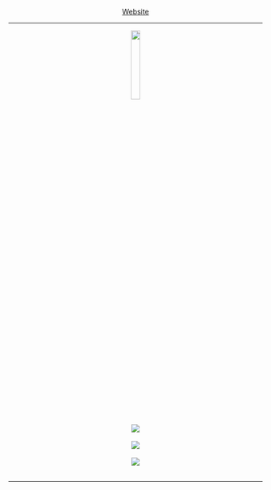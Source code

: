 <p align="center">
<a href="https://r4p3cks.github.io/">Website</a>
</p>
<hr></hr>
<p align="center">
<a href="https://tryhackme.com/"><img width="18.75%" height= "18.75%" src="https://assets.tryhackme.com/img/logo/THMlogo-gray_scale.png"/></a>
<br></br>
<br></br>
<a href="https://tryhackme.com/p/ang3lo.azevedo"><img src="https://tryhackme-badges.s3.amazonaws.com/ang3lo.azevedo.png"></a>
<br></br>
<a href="https://tryhackme.com/p/Reberpower"><img src="https://tryhackme-badges.s3.amazonaws.com/Reberpower.png"></a>
<br></br>
<a href="https://tryhackme.com/p/Ghostzao"><img src="https://tryhackme-badges.s3.amazonaws.com/Ghostzao.png"></a>
<br></br>
</p>
<hr></hr>
